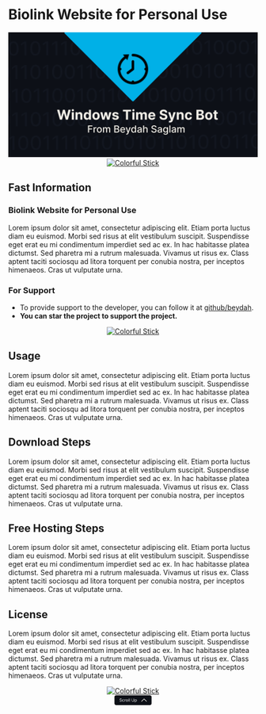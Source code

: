 # Biolink Website for Personal Use

<div style="text-align:center;">
    <a href="#biolink-website-for-personal-use">
        <img src="https://raw.githubusercontent.com/beydah/asset/main/banner/time-sync-bot-upper.png" alt="Banner">
    </a>
</div>

<div style="text-align:center;">
    <a href="#biolink-website-for-personal-use">
        <img src="https://i.imgur.com/waxVImv.png" alt="Colorful Stick">
    </a>
</div>

## Fast Information
### Biolink Website for Personal Use

Lorem ipsum dolor sit amet, consectetur adipiscing elit. Etiam porta luctus diam eu euismod. Morbi sed risus at elit vestibulum suscipit. Suspendisse eget erat eu mi condimentum imperdiet sed ac ex. In hac habitasse platea dictumst. Sed pharetra mi a rutrum malesuada. Vivamus ut risus ex. Class aptent taciti sociosqu ad litora torquent per conubia nostra, per inceptos himenaeos. Cras ut vulputate urna. 

### For Support
- To provide support to the developer, you can follow it at [github/beydah](https://github.com/beydah).
- **You can star the project to support the project.**

<div style="text-align:center;">
    <a href="#biolink-website-for-personal-use">
        <img src="https://i.imgur.com/waxVImv.png" alt="Colorful Stick">
    </a>
</div>

## Usage
Lorem ipsum dolor sit amet, consectetur adipiscing elit. Etiam porta luctus diam eu euismod. Morbi sed risus at elit vestibulum suscipit. Suspendisse eget erat eu mi condimentum imperdiet sed ac ex. In hac habitasse platea dictumst. Sed pharetra mi a rutrum malesuada. Vivamus ut risus ex. Class aptent taciti sociosqu ad litora torquent per conubia nostra, per inceptos himenaeos. Cras ut vulputate urna. 

## Download Steps
Lorem ipsum dolor sit amet, consectetur adipiscing elit. Etiam porta luctus diam eu euismod. Morbi sed risus at elit vestibulum suscipit. Suspendisse eget erat eu mi condimentum imperdiet sed ac ex. In hac habitasse platea dictumst. Sed pharetra mi a rutrum malesuada. Vivamus ut risus ex. Class aptent taciti sociosqu ad litora torquent per conubia nostra, per inceptos himenaeos. Cras ut vulputate urna. 

## Free Hosting Steps
Lorem ipsum dolor sit amet, consectetur adipiscing elit. Etiam porta luctus diam eu euismod. Morbi sed risus at elit vestibulum suscipit. Suspendisse eget erat eu mi condimentum imperdiet sed ac ex. In hac habitasse platea dictumst. Sed pharetra mi a rutrum malesuada. Vivamus ut risus ex. Class aptent taciti sociosqu ad litora torquent per conubia nostra, per inceptos himenaeos. Cras ut vulputate urna. 

## License
Lorem ipsum dolor sit amet, consectetur adipiscing elit. Etiam porta luctus diam eu euismod. Morbi sed risus at elit vestibulum suscipit. Suspendisse eget erat eu mi condimentum imperdiet sed ac ex. In hac habitasse platea dictumst. Sed pharetra mi a rutrum malesuada. Vivamus ut risus ex. Class aptent taciti sociosqu ad litora torquent per conubia nostra, per inceptos himenaeos. Cras ut vulputate urna. 

<div style="text-align:center;">
    <a href="#biolink-website-for-personal-use">
        <img src="https://i.imgur.com/waxVImv.png" alt="Colorful Stick">
    </a>
</div>

<div style="text-align: center;">
    <a href="#biolink-website-for-personal-use">
        <img src="https://raw.githubusercontent.com/beydah/asset/main/button/scroll_off.png" style="width: 15%;"  alt="^ Scroll UP ^">
    </a>
</div>
